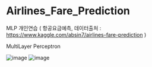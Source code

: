 # Airlines_Fare_Prediction
MLP 개인연습 ( 항공요금예측, 데이터출처 : https://www.kaggle.com/absin7/airlines-fare-prediction )

MultiLayer Perceptron

![image](https://user-images.githubusercontent.com/84547813/140610869-317e7f88-cc82-45a9-8c5d-4fe34f74d723.png)
![image](https://user-images.githubusercontent.com/84547813/140610881-d2cb9ea4-0319-4019-a9f1-41f54431dfce.png)
